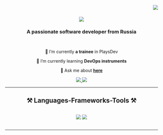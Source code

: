 <img align="right" src="https://visitor-badge.laobi.icu/badge?page_id=bearfromsiberia.bearfromsiberia" />

<h1 align="center">
    <img src="https://readme-typing-svg.herokuapp.com/?font=Righteous&size=35&center=true&vCenter=true&width=500&height=70&duration=4000&lines=Hi+There!+👋;+I'm+Ilya+Lomtev!;" />
</h1>

<h3 align="center">A passionate software developer from Russia</h3>

<br/>

<div align="center">
 
 🔭 I’m currently **a trainee** in PlaysDev
 
 🌱 I’m currently learning **DevOps instruments**

💬 Ask me about **[here](https://github.com/salesp07/salesp07/issues)**

 </div>

 <div align="center"> 
  <a href="mailto:lomteb38@gmail.com">
    <img src="https://img.shields.io/badge/Gmail-333333?style=for-the-badge&logo=gmail&logoColor=red" />
  </a>
  <a href="https://www.linkedin.com/in/ilya-lomtev-977400333/" target="_blank">
    <img src="https://img.shields.io/badge/LinkedIn-0077B5?style=for-the-badge&logo=linkedin&logoColor=white" target="_blank" />
  </a>
</div>

<hr/>
 
<h2 align="center">⚒️ Languages-Frameworks-Tools ⚒️</h2>
<br/>
<div align="center">
    <img src="https://skillicons.dev/icons?i=docker,go,java,spring,linux,windows,github,vscode,ansible,git" />
    <img src="https://skillicons.dev/icons?i=python,nginx,postman,terraform,postgres,mysql" /><br>
</div>

<br/>
<hr/>

<!--
**bearfromsiberia/bearfromsiberia** is a ✨ _special_ ✨ repository because its `README.md` (this file) appears on your GitHub profile.

Here are some ideas to get you started:

- 🔭 I’m currently working on ...
- 🌱 I’m currently learning ...
- 👯 I’m looking to collaborate on ...
- 🤔 I’m looking for help with ...
- 💬 Ask me about ...
- 📫 How to reach me: ...
- 😄 Pronouns: ...
- ⚡ Fun fact: ...
-->

